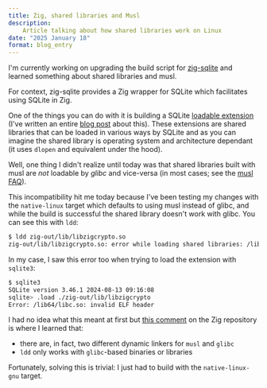 ```yaml
---
title: Zig, shared libraries and Musl
description:
    Article talking about how shared libraries work on Linux
date: "2025 January 18"
format: blog_entry
---
```


I'm currently working on upgrading the build script for [zig-sqlite](https://github.com/vrischmann/zig-sqlite) and learned something about shared libraries and musl.

For context, zig-sqlite provides a Zig wrapper for SQLite which facilitates using SQLite in Zig.

One of the things you can do with it is building a SQLite [loadable extension](https://www.sqlite.org/loadext.html) (I've written an entire [blog post](/blog/virtual-tables-with-zig-sqlite) about this).
These extensions are shared libraries that can be loaded in various ways by SQLite and as you can imagine the shared library is operating system and architecture dependant (it uses `dlopen` and equivalent under the hood).

Well, one thing I didn't realize until today was that shared libraries built with musl are _not_ loadable by _glibc_ and vice-versa (in most cases; see the [musl FAQ](https://www.musl-libc.org/faq.html)).

This incompatibility hit me today because I've been testing my changes with the `native-linux` target which defaults to using musl instead of glibc, and while the build is successful the shared library doesn't work with glibc.
You can see this with `ldd`:
```bash
$ ldd zig-out/lib/libzigcrypto.so
zig-out/lib/libzigcrypto.so: error while loading shared libraries: /lib64/libc.so: invalid ELF header
```

In my case, I saw this error too when trying to load the extension with `sqlite3`:
```bash
$ sqlite3
SQLite version 3.46.1 2024-08-13 09:16:08
sqlite> .load ./zig-out/lib/libzigcrypto
Error: /lib64/libc.so: invalid ELF header
```

I had no idea what this meant at first but [this comment](https://github.com/ziglang/zig/issues/16624#issuecomment-2294811562) on the Zig repository is where I learned that:
* there are, in fact, two different dynamic linkers for `musl` and `glibc`
* `ldd` only works with `glibc`-based binaries or libraries

Fortunately, solving this is trivial: I just had to build with the `native-linux-gnu` target.

